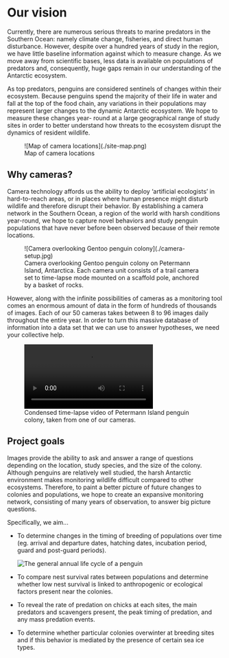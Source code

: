 Our vision
==========

Currently, there are numerous serious threats to marine predators in the Southern Ocean: namely climate change, fisheries, and direct human disturbance. However, despite over a hundred years of study in the region, we have little baseline information against which to measure change. As we move away from scientific bases, less data is available on populations of predators and, consequently, huge gaps remain in our understanding of the Antarctic ecosystem.

As top predators, penguins are considered sentinels of changes within their ecosystem. Because penguins spend the majority of their life in water and fall at the top of the food chain, any variations in their populations may represent larger changes to the dynamic Antarctic ecosystem. We hope to measure these changes year- round at a large geographical range of study sites in order to better understand how threats to the ecosystem disrupt the dynamics of resident wildlife.

<figure>
  ![Map of camera locations](./site-map.png)
  <figcaption>Map of camera locations</figcaption>
</figure>

Why cameras?
------------

Camera technology affords us the ability to deploy ‘artificial ecologists’ in hard-to-reach areas, or in places where human presence might disturb wildlife and therefore disrupt their behavior. By establishing a camera network in the Southern Ocean, a region of the world with harsh conditions year-round, we hope to capture novel behaviors and study penguin populations that have never before been observed because of their remote locations.

<figure>
  ![Camera overlooking Gentoo penguin colony](./camera-setup.jpg)
  <figcaption>Camera overlooking Gentoo penguin colony on Petermann Island, Antarctica. Each camera unit consists of a trail camera set to time-lapse mode mounted on a scaffold pole, anchored by a basket of rocks.</figcaption>
</figure>

However, along with the infinite possibilities of cameras as a monitoring tool comes an enormous amount of data in the form of hundreds of thousands of images. Each of our 50 cameras takes between 8 to 96 images daily throughout the entire year. In order to turn this massive database of information into a data set that we can use to answer hypotheses, we need your collective help.

<figure>
  <video controls="controls">
    <source src="./time-lapse.webm"></source>
    <source src="./time-lapse.mp4"></source>
  </video>
  <figcaption>Condensed time-lapse video of Petermann Island penguin colony, taken from one of our cameras.</figcaption>
</figure>

Project goals
-------------

Images provide the ability to ask and answer a range of questions depending on the location, study species, and the size of the colony. Although penguins are relatively well studied, the harsh Antarctic environment makes monitoring wildlife difficult compared to other ecosystems. Therefore, to paint a better picture of future changes to colonies and populations, we hope to create an expansive monitoring network, consisting of many years of observation, to answer big picture questions.

Specifically, we aim...

- To determine changes in the timing of breeding of populations over time (eg. arrival and departure dates, hatching dates, incubation period, guard and post-guard periods).

  ![The general annual life cycle of a penguin](./breeding-cycle.png)

- To compare nest survival rates between populations and determine whether low nest survival is linked to anthropogenic or ecological factors present near the colonies.

- To reveal the rate of predation on chicks at each sites, the main predators and scavengers present, the peak timing of predation, and any mass predation events.

- To determine whether particular colonies overwinter at breeding sites and if this behavior is mediated by the presence of certain sea ice types.

